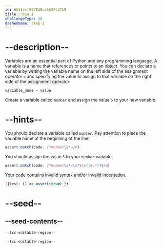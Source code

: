 ```yaml
---
id: 6551ecf597038c36637f3759
title: Paso 1
challengeType: 20
dashedName: step-1
---
```


# --description--

Variables are an essential part of Python and any programming language. A variable is a name that references or points to an object. You can declare a variable by writing the variable name on the left side of the assignment operator `=` and specifying the value to assign to that variable on the right side of the assignment operator:

```py
variable_name = value
```

Create a variable called `number` and assign the value `5` to your new variable.

# --hints--

You should declare a variable called `number`. Pay attention to place the variable name at the beginning of the line.

```js
assert.match(code, /^number\s*=/m)
```

You should assign the value `5` to your `number` variable.

```js
assert.match(code, /^number\s*=\s*5\s*(#.*)?$/m)
```

Your code contains invalid syntax and/or invalid indentation.

```js
({test: () => assert(true) })
```

# --seed--

## --seed-contents--

```py
--fcc-editable-region--

--fcc-editable-region--
```
